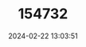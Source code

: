 ---
title: "154732"
category: "Stegastes gascoynei"
draft: false
date: 2024-02-22 13:03:51
languages:
  English: ["Coral Sea Gregory"]
---